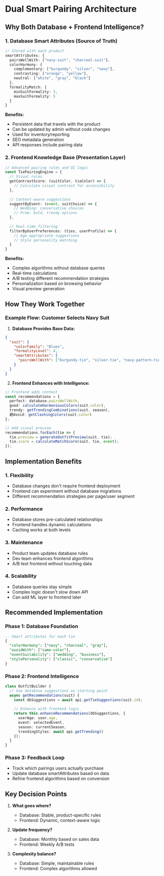 # Dual Smart Pairing Architecture

## Why Both Database + Frontend Intelligence?

### 1. **Database Smart Attributes (Source of Truth)**
```typescript
// Stored with each product
smartAttributes: {
  pairsWellWith: ["navy-suit", "charcoal-suit"],
  colorHarmony: {
    complementary: ["burgundy", "silver", "navy"],
    contrasting: ["orange", "yellow"],
    neutral: ["white", "gray", "black"]
  },
  formalityMatch: {
    minSuitFormality: 3,
    maxSuitFormality: 5
  }
}
```

**Benefits:**
- Persistent data that travels with the product
- Can be updated by admin without code changes
- Used for inventory/reporting
- SEO metadata generation
- API responses include pairing data

### 2. **Frontend Knowledge Base (Presentation Layer)**
```typescript
// Advanced pairing rules and UI logic
const TiePairingEngine = {
  // Visual rules
  getContrastScore: (suitColor, tieColor) => {
    // Calculate visual contrast for accessibility
  },
  
  // Context-aware suggestions
  suggestByEvent: (event, suitChoice) => {
    // Wedding: conservative choices
    // Prom: bold, trendy options
  },
  
  // Real-time filtering
  filterByUserPreferences: (ties, userProfile) => {
    // Age-appropriate suggestions
    // Style personality matching
  }
}
```

**Benefits:**
- Complex algorithms without database queries
- Real-time calculations
- A/B testing different recommendation strategies
- Personalization based on browsing behavior
- Visual preview generation

## How They Work Together

### Example Flow: Customer Selects Navy Suit

1. **Database Provides Base Data:**
```json
{
  "suit": {
    "colorFamily": "Blues",
    "formalityLevel": 4,
    "smartAttributes": {
      "pairsWellWith": ["burgundy-tie", "silver-tie", "navy-pattern-tie"]
    }
  }
}
```

2. **Frontend Enhances with Intelligence:**
```typescript
// Frontend adds context
const recommendations = {
  perfect: database.pairsWellWith,
  good: calculateHarmoniousColors(suit.color),
  trendy: getTrendingCombinations(suit, season),
  避Avoid: getClashingColors(suit.color)
};

// Add visual preview
recommendations.forEach(tie => {
  tie.preview = generateOutfitPreview(suit, tie);
  tie.score = calculateMatchScore(suit, tie, event);
});
```

## Implementation Benefits

### 1. **Flexibility**
- Database changes don't require frontend deployment
- Frontend can experiment without database migrations
- Different recommendation strategies per page/user segment

### 2. **Performance**
- Database stores pre-calculated relationships
- Frontend handles dynamic calculations
- Caching works at both levels

### 3. **Maintenance**
- Product team updates database rules
- Dev team enhances frontend algorithms
- A/B test frontend without touching data

### 4. **Scalability**
- Database queries stay simple
- Complex logic doesn't slow down API
- Can add ML layer to frontend later

## Recommended Implementation

### Phase 1: Database Foundation
```sql
-- Smart attributes for each tie
{
  "colorHarmony": ["navy", "charcoal", "gray"],
  "avoidWith": ["same-color"],
  "eventSuitability": ["wedding", "business"],
  "stylePersonality": ["classic", "conservative"]
}
```

### Phase 2: Frontend Intelligence
```typescript
class OutfitBuilder {
  // Use database suggestions as starting point
  async getRecommendations(suit) {
    const dbSuggestions = await api.getTieSuggestions(suit.id);
    
    // Enhance with frontend logic
    return this.enhanceRecommendations(dbSuggestions, {
      userAge: user.age,
      event: selectedEvent,
      season: currentSeason,
      trendingStyles: await api.getTrending()
    });
  }
}
```

### Phase 3: Feedback Loop
- Track which pairings users actually purchase
- Update database smartAttributes based on data
- Refine frontend algorithms based on conversion

## Key Decision Points

1. **What goes where?**
   - Database: Stable, product-specific rules
   - Frontend: Dynamic, context-aware logic

2. **Update frequency?**
   - Database: Monthly based on sales data
   - Frontend: Weekly A/B tests

3. **Complexity balance?**
   - Database: Simple, maintainable rules
   - Frontend: Complex algorithms allowed